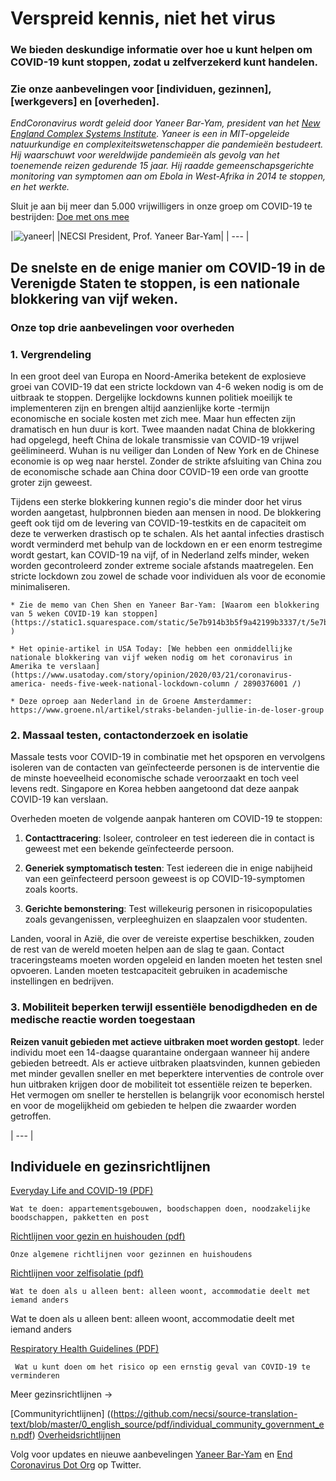 # Verspreid kennis, niet het virus

### We bieden deskundige informatie over hoe u kunt helpen om COVID-19 kunt stoppen, zodat u zelfverzekerd kunt handelen.

### Zie onze aanbevelingen voor [individuen, gezinnen], [werkgevers] en [overheden].

_EndCoronavirus wordt geleid door Yaneer Bar-Yam, president van het [New England Complex Systems Institute](https://necsi.edu). Yaneer is een in MIT-opgeleide natuurkundige en complexiteitswetenschapper die pandemieën bestudeert. Hij waarschuwt voor wereldwijde pandemieën als gevolg van het toenemende reizen gedurende 15 jaar. Hij raadde gemeenschapsgerichte monitoring van symptomen aan om Ebola in West-Afrika in 2014 te stoppen, en het werkte._

Sluit je aan bij meer dan 5.000 vrijwilligers in onze groep om COVID-19 te bestrijden: [Doe met ons mee](https://v2.endcoronavirus.org/sign-up/english)

|![yaneer](dutch/images/yaneer.jpg)|
|NECSI President, Prof. Yaneer Bar-Yam|
| --- |

## De snelste en de enige manier om COVID-19 in de Verenigde Staten te stoppen, is een nationale blokkering van vijf weken.

### Onze top drie aanbevelingen voor overheden

### 1. Vergrendeling

In een groot deel van Europa en Noord-Amerika betekent de explosieve groei van COVID-19 dat een stricte lockdown van 4-6 weken nodig is om de uitbraak te stoppen. Dergelijke lockdowns kunnen politiek moeilijk te implementeren zijn en brengen altijd aanzienlijke korte -termijn economische en sociale kosten met zich mee. Maar hun effecten zijn dramatisch en hun duur is kort. Twee maanden nadat China de blokkering had opgelegd, heeft China de lokale transmissie van COVID-19 vrijwel geëlimineerd. Wuhan is nu veiliger dan Londen of New York en de Chinese economie is op weg naar herstel. Zonder de strikte afsluiting van China zou de economische schade aan China door COVID-19 een orde van grootte groter zijn geweest.

Tijdens een sterke blokkering kunnen regio's die minder door het virus worden aangetast, hulpbronnen bieden aan mensen in nood. De blokkering geeft ook tijd om de levering van COVID-19-testkits en de capaciteit om deze te verwerken drastisch op te schalen. Als het aantal infecties drastisch wordt verminderd met behulp van de lockdown en er een enorm testregime wordt gestart, kan COVID-19 na vijf, of in Nederland zelfs minder, weken worden gecontroleerd zonder extreme sociale afstands maatregelen. Een stricte lockdown zou zowel de schade voor individuen als voor de economie minimaliseren.

    * Zie de memo van Chen Shen en Yaneer Bar-Yam: [Waarom een blokkering van 5 weken COVID-19 kan stoppen] (https://static1.squarespace.com/static/5e7b914b3b5f9a42199b3337/t/5e7bae70ed03c045bb9f7bab/15851638267.pdf )

    * Het opinie-artikel in USA Today: [We hebben een onmiddellijke nationale blokkering van vijf weken nodig om het coronavirus in Amerika te verslaan] (https://www.usatoday.com/story/opinion/2020/03/21/coronavirus-america- needs-five-week-national-lockdown-column / 2890376001 /)

    * Deze oproep aan Nederland in de Groene Amsterdammer: https://www.groene.nl/artikel/straks-belanden-jullie-in-de-loser-group

### 2. Massaal testen, contactonderzoek en isolatie

Massale tests voor COVID-19 in combinatie met het opsporen en vervolgens isoleren van de contacten van geïnfecteerde personen is de interventie die de minste hoeveelheid economische schade veroorzaakt en toch veel levens redt. Singapore en Korea hebben aangetoond dat deze aanpak COVID-19 kan verslaan.

Overheden moeten de volgende aanpak hanteren om COVID-19 te stoppen:

1. **Contacttracering**: Isoleer, controleer en test iedereen die in contact is geweest met een bekende geïnfecteerde persoon.

2. **Generiek symptomatisch testen**: Test iedereen die in enige nabijheid van een geïnfecteerd persoon geweest is op COVID-19-symptomen zoals koorts.

3. **Gerichte bemonstering**: Test willekeurig personen in risicopopulaties zoals gevangenissen, verpleeghuizen en slaapzalen voor studenten.

Landen, vooral in Azië, die over de vereiste expertise beschikken, zouden de rest van de wereld moeten helpen aan de slag te gaan. Contact traceringsteams moeten worden opgeleid en landen moeten het testen snel opvoeren. Landen moeten testcapaciteit gebruiken in academische instellingen en bedrijven.

### 3. Mobiliteit beperken terwijl essentiële benodigdheden en de medische reactie worden toegestaan

**Reizen vanuit gebieden met actieve uitbraken moet worden gestopt**. Ieder individu moet een 14-daagse quarantaine ondergaan wanneer hij andere gebieden betreedt. Als er actieve uitbraken plaatsvinden, kunnen gebieden met minder gevallen sneller en met beperktere interventies de controle over hun uitbraken krijgen door de mobiliteit tot essentiële reizen te beperken. Het vermogen om sneller te herstellen is belangrijk voor economisch herstel en voor de mogelijkheid om gebieden te helpen die zwaarder worden getroffen.

| --- |

## Individuele en gezinsrichtlijnen

[Everyday Life and COVID-19 (PDF)](https://github.com/necsi/source-translation-text/blob/master/0_english_source/pdf/everyday_en.pdf)

    Wat te doen: appartementsgebouwen, boodschappen doen, noodzakelijke boodschappen, pakketten en post

[Richtlijnen voor gezin en huishouden (pdf)](https://github.com/necsi/source-translation-text/blob/master/0_english_source/pdf/family_en.pdf)

    Onze algemene richtlijnen voor gezinnen en huishoudens

[Richtlijnen voor zelfisolatie (pdf)](https://github.com/necsi/source-translation-text/blob/master/0_english_source/pdf/self_isolation_en.pdf)

    Wat te doen als u alleen bent: alleen woont, accommodatie deelt met iemand anders

Wat te doen als u alleen bent: alleen woont, accommodatie deelt met iemand anders

[Respiratory Health Guidelines (PDF)](https://github.com/necsi/source-translation-text/blob/master/0_english_source/pdf/respiratory-health_en.pdf)

     Wat u kunt doen om het risico op een ernstig geval van COVID-19 te verminderen

Meer gezinsrichtlijnen →

[Communityrichtlijnen] ((https://github.com/necsi/source-translation-text/blob/master/0_english_source/pdf/individual_community_government_en.pdf)
[Overheidsrichtlijnen](https://github.com/necsi/source-translation-text/blob/master/0_english_source/pdf/individual_community_government_en.pdf)

Volg voor updates en nieuwe aanbevelingen [Yaneer Bar-Yam](https://twitter.com/yaneerbaryam) en [End Coronavirus Dot Org](https://twitter.com/endCOVID19) op Twitter.
